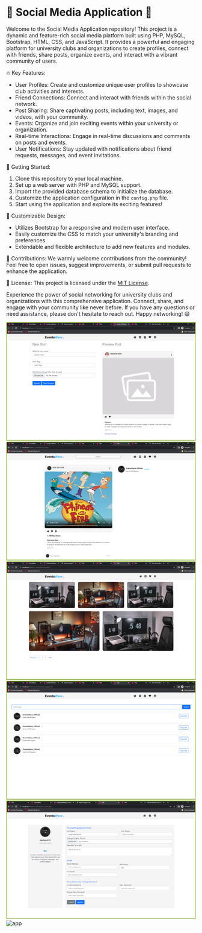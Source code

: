# 📱 Social Media Application 📱

Welcome to the Social Media Application repository! This project is a dynamic and feature-rich social media platform built using PHP, MySQL, Bootstrap, HTML, CSS, and JavaScript. It provides a powerful and engaging platform for university clubs and organizations to create profiles, connect with friends, share posts, organize events, and interact with a vibrant community of users.

🔥 Key Features:
- User Profiles: Create and customize unique user profiles to showcase club activities and interests.
- Friend Connections: Connect and interact with friends within the social network.
- Post Sharing: Share captivating posts, including text, images, and videos, with your community.
- Events: Organize and join exciting events within your university or organization.
- Real-time Interactions: Engage in real-time discussions and comments on posts and events.
- User Notifications: Stay updated with notifications about friend requests, messages, and event invitations.

🚀 Getting Started:
1. Clone this repository to your local machine.
2. Set up a web server with PHP and MySQL support.
3. Import the provided database schema to initialize the database.
4. Customize the application configuration in the `config.php` file.
5. Start using the application and explore its exciting features!

🎨 Customizable Design:
- Utilizes Bootstrap for a responsive and modern user interface.
- Easily customize the CSS to match your university's branding and preferences.
- Extendable and flexible architecture to add new features and modules.

📝 Contributions:
We warmly welcome contributions from the community! Feel free to open issues, suggest improvements, or submit pull requests to enhance the application.

📄 License:
This project is licensed under the [MIT License](link-to-your-license).

Experience the power of social networking for university clubs and organizations with this comprehensive application. Connect, share, and engage with your community like never before. If you have any questions or need assistance, please don't hesitate to reach out. Happy networking! 😄

![app](https://github.com/Deshan555/Social-Media-Platform/blob/master/app-Screenshots/Screenshot_11.png)
![app](https://github.com/Deshan555/Social-Media-Platform/blob/master/app-Screenshots/Screenshot_12.png)
![app](https://github.com/Deshan555/Social-Media-Platform/blob/master/app-Screenshots/Screenshot_13.png)
![app](https://github.com/Deshan555/Social-Media-Platform/blob/master/app-Screenshots/Screenshot_14.png)
![app](https://github.com/Deshan555/Social-Media-Platform/blob/master/app-Screenshots/Screenshot_10.png)
![app](https://github.com/Deshan555/Social-Media-Platform/blob/master/app-Screenshots/Screenshot_09.png)



